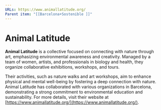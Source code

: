 ```yaml
---
URLs: https://www.animallatitude.org/
Parent item: "[[Barcelona+Sostenible ]]"
---
```

# Animal Latitude

**Animal Latitude** is a collective focused on connecting with nature through art, emphasizing environmental awareness and creativity. Managed by a team of women, artists, and professionals in biology and health, they organize collaborative exhibitions, workshops, and tours. 

Their activities, such as nature walks and art workshops, aim to enhance physical and mental well-being by fostering a deep connection with nature. Animal Latitude has collaborated with various organizations in Barcelona, demonstrating a strong commitment to environmental education and sustainability. For more details, visit their website at [https://www.animallatitude.org/](https://www.animallatitude.org/).